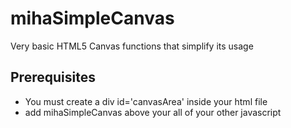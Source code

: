 # mihaSimpleCanvas
Very basic HTML5 Canvas functions that simplify its usage



## Prerequisites
- You must create a div id='canvasArea' inside your html file
- add mihaSimpleCanvas above your all of your other javascript <script> references
  
## Usage
### createCanvas(x, y)
- Call this at the begining to create an html5 canvas with a width and height suplied by you

### clear(color)
- Clear HTML5 Canvas with supplied color

### clearPart(color, x1, y1, x2, y2)
- Clear a certain part of the HTML5 Canvas
- Start point(x1, y1), End point(x2, y2)

### translate(x, y)
- Move the coordinate system

### line(x1, y1, x2, y2, color = 'white')
- Draw line from T(x1, y1) to P(x2, y2)
- Default color of the line is 'white'

### drawFillRect(x, y, w, h, color = 'white')
- Draw a filled rectangle at T(x, y) with width, height and a fillcolor
- Default color of the rectangle is white

### Globals
- WIDTH is canvas.width
- HEIGHT is canvas.height
- ctx is canvas.getContext('2d')

